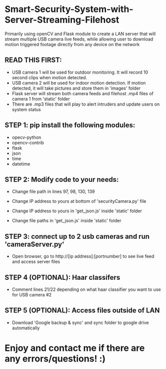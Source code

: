 # Smart-Security-System-with-Server-Streaming-Filehost
Primarily using openCV and Flask module to create a LAN server that will stream multiple USB camera live feeds, while allowing user to download motion triggered footage directly from any device on the network

## READ THIS FIRST:
* USB camera 1 will be used for outdoor monitoring. It will record 10 second clips when motion detected.
* USB camera 2 will be used for indoor motion detection. If motion detected, it will take pictures and store them in 'images' folder
* Flask server will stream both camera feeds and filehost .mp4 files of camera 1 from 'static' folder
* There are .mp3 files that will play to alert intruders and update users on system status

## STEP 1: pip install the following modules:
* opecv-python
* opencv-contrib
* flask
* json
* time
* datetime

## STEP 2: Modify code to your needs:
* Change file path in lines 97, 98, 130, 139
* Change IP address to yours at bottom of 'securityCamera.py' file

* Change IP address to yours in 'get_json.js' inside 'static' folder
* Change file paths in 'get_json.js' inside 'static' folder

## STEP 3: connect up to 2 usb cameras and run 'cameraServer.py'
* Open browser, go to http://[ip address]:[portnumber] to see live feed and access server files

## STEP 4 (OPTIONAL): Haar classifers
* Comment lines 21/22 depending on what haar classifier you want to use for USB camera #2

## STEP 5 (OPTIONAL): Access files outside of LAN
* Download 'Google backup & sync' and sync folder to google drive automatically

# Enjoy and contact me if there are any errors/questions! :)
